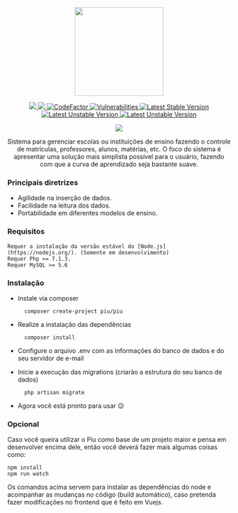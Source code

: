 <p align="center">
  <img src="https://github.com/JJS4ntos/Piu/blob/master/piu.svg" height="200"/>
</p>
<p align="center">
    <a href="https://codeclimate.com/github/JJS4ntos/SchoolManager/maintainability">
        <img src="https://api.codeclimate.com/v1/badges/d5755aea0800cbdf5c96/maintainability" />
    </a>
    <a href="https://travis-ci.org/JJS4ntos/Piu">
        <img src="https://travis-ci.org/JJS4ntos/Piu.svg?branch=master">
    </a>
    <a href="https://www.codefactor.io/repository/github/jjs4ntos/piu">
        <img src="https://www.codefactor.io/repository/github/jjs4ntos/piu/badge" alt="CodeFactor" />
    </a> 
    <a href="https://snyk.io/test/github/JJS4ntos/Piu/badge.svg?targetFile=package.json">
        <img src="https://snyk.io/test/github/JJS4ntos/Piu/badge.svg?targetFile=package.json" alt="Vulnerabilities" />
    </a>
    <a href="https://packagist.org/packages/piu/piu">
        <img src="https://poser.pugx.org/piu/piu/version" alt="Latest Stable Version">
    </a>
    <a href="https://packagist.org/packages/piu/piu">
        <img src="https://poser.pugx.org/piu/piu/v/unstable" alt="Latest Unstable Version">
    </a>
    <a href="https://packagist.org/packages/piu/piu/license">
        <img src="https://poser.pugx.org/piu/piu/license" alt="Latest Unstable Version">
    </a>
</p>
<p align="center">
    <img src="https://github.com/JJS4ntos/Piu/blob/master/piu.gif">
</p>
<p align="center">
Sistema para gerenciar escolas ou instituições de ensino fazendo o controle de matrículas, professores, alunos, matérias, etc. O foco do sistema é apresentar uma solução mais simplista possível para o usuário, fazendo com que a curva de aprendizado seja bastante suave.    
</p>

### Principais diretrizes

  - Agilidade na inserção de dados.
  - Facilidade na leitura dos dados.
  - Portabilidade em diferentes modelos de ensino.


### Requisitos

    Requer a instalação da versão estável do [Node.js](https://nodejs.org/). (Somente em desenvolvimento)
    Requer Php >= 7.1.3.
    Requer MySQL >= 5.6

### Instalação

- Instale via composer

        composer create-project piu/piu
    
- Realize a instalação das dependências

        composer install

- Configure o arquivo .env com as informações do banco de dados e do seu servidor de e-mail

- Inicie a execução das migrations (criarão a estrutura do seu banco de dados)

        php artisan migrate
        
- Agora você está pronto para usar :wink:

### Opcional

Caso você queira utilizar o Piu como base de um projeto maior e pensa em desenvolver encima dele, então você deverá fazer mais algumas coisas como:
    
    npm install
    npm run watch

Os comandos acima servem para instalar as dependências do node e acompanhar as mudanças no código (build automático), caso pretenda fazer modificações no frontend que é feito em Vuejs.


